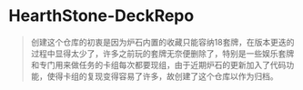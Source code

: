 # HearthStone-DeckRepo

> 创建这个仓库的初衷是因为炉石内置的收藏只能容纳18套牌，在版本更迭的过程中显得太少了，许多之前玩的套牌无奈便删除了，特别是一些娱乐套牌和专门用来做任务的卡组每次都要现组，由于近期炉石的更新加入了代码功能，使得卡组的复现变得容易了许多，故创建了这个仓库以作为归档。





